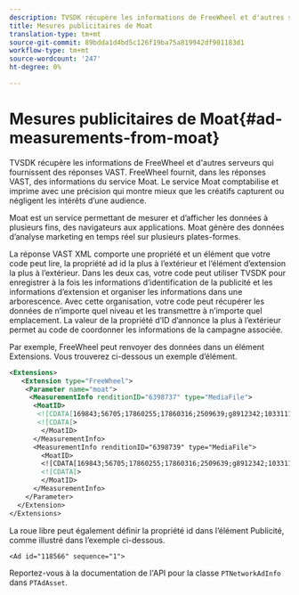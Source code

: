 ```yaml
---
description: TVSDK récupère les informations de FreeWheel et d'autres serveurs qui fournissent des réponses VAST. FreeWheel fournit, dans les réponses VAST, des informations du service Moat. Le service Moat comptabilise et imprime avec une précision qui montre mieux que les créatifs capturent ou négligent les intérêts d’une audience.
title: Mesures publicitaires de Moat
translation-type: tm+mt
source-git-commit: 89bdda1d4bd5c126f19ba75a819942df901183d1
workflow-type: tm+mt
source-wordcount: '247'
ht-degree: 0%

---
```



# Mesures publicitaires de Moat{#ad-measurements-from-moat}

TVSDK récupère les informations de FreeWheel et d&#39;autres serveurs qui fournissent des réponses VAST. FreeWheel fournit, dans les réponses VAST, des informations du service Moat. Le service Moat comptabilise et imprime avec une précision qui montre mieux que les créatifs capturent ou négligent les intérêts d’une audience.

Moat est un service permettant de mesurer et d’afficher les données à plusieurs fins, des navigateurs aux applications. Moat génère des données d’analyse marketing en temps réel sur plusieurs plates-formes.

La réponse VAST XML comporte une propriété et un élément que votre code peut lire, la propriété ad id la plus à l’extérieur et l’élément d’extension la plus à l’extérieur. Dans les deux cas, votre code peut utiliser TVSDK pour enregistrer à la fois les informations d’identification de la publicité et les informations d’extension et organiser les informations dans une arborescence. Avec cette organisation, votre code peut récupérer les données de n’importe quel niveau et les transmettre à n’importe quel emplacement. La valeur de la propriété d’ID d’annonce la plus à l’extérieur permet au code de coordonner les informations de la campagne associée.

Par exemple, FreeWheel peut renvoyer des données dans un élément Extensions. Vous trouverez ci-dessous un exemple d’élément.

```xml
<Extensions> 
   <Extension type="FreeWheel"> 
    <Parameter name="moat"> 
     <MeasurementInfo renditionID="6398737" type="MediaFile"> 
      <MoatID> 
       <![CDATA[169843;56705;17860255;17860316;2509639;g8912342;103311138;g436558;530633]]]]> 
       <![CDATA[> 
        </MoatID> 
      </MeasurementInfo> 
      <MeasurementInfo renditionID="6398739" type="MediaFile"> 
        <MoatID> 
        <![CDATA[169843;56705;17860255;17860316;2509639;g8912342;103311138;g436558;530633]]]]> 
        <![CDATA[> 
        </MoatID> 
      </MeasurementInfo> 
    </Parameter> 
  </Extension> 
</Extensions>
```

La roue libre peut également définir la propriété id dans l’élément Publicité, comme illustré dans l’exemple ci-dessous.

```
<Ad id="118566" sequence="1">
```

Reportez-vous à la documentation de l&#39;API pour la classe `PTNetworkAdInfo` dans `PTAdAsset`.
